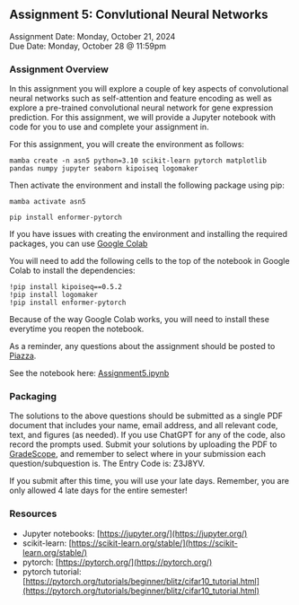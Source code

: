 ## Assignment 5: Convlutional Neural Networks
Assignment Date: Monday, October 21, 2024 <br>
Due Date: Monday, October 28 @ 11:59pm <br>

### Assignment Overview

In this assignment you will explore a couple of key aspects of convolutional neural networks such as self-attention and feature encoding as well as explore a pre-trained convolutional neural network for gene expression prediction. For this assignment, we will provide a Jupyter notebook with code for you to use and complete your assignment in. 

For this assignment, you will create the environment as follows:

`mamba create -n asn5 python=3.10 scikit-learn pytorch matplotlib pandas numpy jupyter seaborn kipoiseq logomaker`

Then activate the environment and install the following package using pip:

`mamba activate asn5`

`pip install enformer-pytorch`

If you have issues with creating the environment and installing the required packages, you can use [Google Colab](https://colab.research.google.com/)

You will need to add the following cells to the top of the notebook in Google Colab to install the dependencies:

```
!pip install kipoiseq==0.5.2
!pip install logomaker
!pip install enformer-pytorch
```

Because of the way Google Colab works, you will need to install these everytime you reopen the notebook. 

As a reminder, any questions about the assignment should be posted to [Piazza](https://piazza.com/class/m09t5q6qles40a).

See the notebook here: [Assignment5.ipynb](Assignment5.ipynb)


### Packaging

The solutions to the above questions should be submitted as a single PDF document that includes your name, email address, and all relevant code, text, and figures (as needed). If you use ChatGPT for any of the code, also record the prompts used. Submit your solutions by uploading the PDF to [GradeScope](https://www.gradescope.com/courses/839343), and remember to select where in your submission each question/subquestion is. The Entry Code is: Z3J8YV. 

If you submit after this time, you will use your late days. Remember, you are only allowed 4 late days for the entire semester!


### Resources

* Jupyter notebooks: [https://jupyter.org/](https://jupyter.org/)
* scikit-learn: [https://scikit-learn.org/stable/](https://scikit-learn.org/stable/) 
* pytorch: [https://pytorch.org/](https://pytorch.org/)
* pytorch tutorial: [https://pytorch.org/tutorials/beginner/blitz/cifar10_tutorial.html](https://pytorch.org/tutorials/beginner/blitz/cifar10_tutorial.html)
